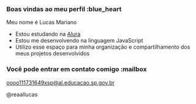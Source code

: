### Boas vindas ao meu perfil :blue_heart

Meu nome é Lucas Mariano 

- Estou estudando na [Alura](https://www.alura.com.br)
- Estou me desenvolvendo na linguagem JavaScript
- Utilizo esse espaço para minha organização e compartilhamento dos meus projetos desenvolvidos

### Você pode entrar em contato comigo :mailbox

oooo111731649xsp@al.educacao.sp.gov.br

@reaallucas
